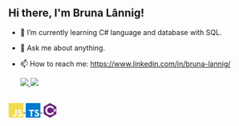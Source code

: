 ## Hi there, I'm Bruna Lânnig!

- 🌱 I’m currently learning C# language and database with SQL.
- 💬 Ask me about anything.
- 📫 How to reach me: https://www.linkedin.com/in/bruna-lannig/

  <div>
    <a href="https://github.com/brunalannig">
    <img height="180em" src="https://github-readme-stats.vercel.app/api?username=brunalannig&show_icons=true&theme=dracula&include_all_commits=true&count_private=true"/>
    <img height="180em" src="https://github-readme-stats.vercel.app/api/top-langs/?username=brunalannig&layout=compact&langs_count=16&theme=dracula"/>
  </div>
<div style="display: inline_block"><br>
  <img align="center" alt="Bru-Js" height="30" width"40" src="https://raw.githubusercontent.com/devicons/devicon/master/icons/javascript/javascript-plain.svg">
  <img align="center" alt="Bru-Ts" height="30" width"40" src="https://raw.githubusercontent.com/devicons/devicon/master/icons/typescript/typescript-plain.svg">
  <img align="center" alt="Bru-CSharp" height="30" width"40" src="https://raw.githubusercontent.com/devicons/devicon/master/icons/csharp/csharp-plain.svg">
  
